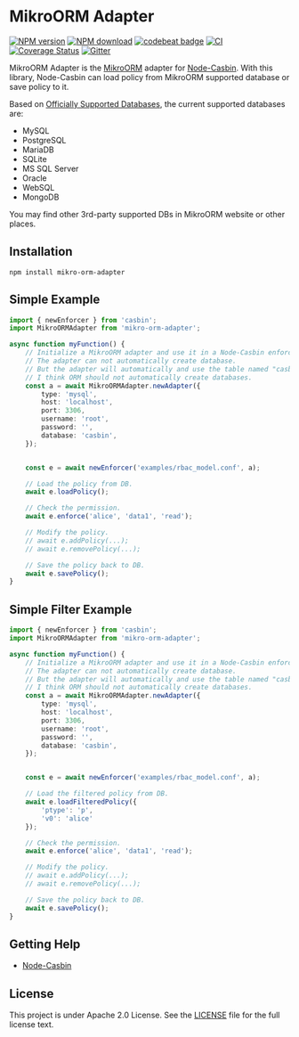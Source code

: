 MikroORM Adapter
====
[![NPM version][npm-image]][npm-url]
[![NPM download][download-image]][download-url]
[![codebeat badge](https://codebeat.co/badges/7b938f17-ac89-4ee9-b3cc-787b5e94720d)](https://codebeat.co/projects/github-com-wujingquan-mikro-orm-adapter-master)
[![CI](https://github.com/wujingquan/mikro-orm-adapter/actions/workflows/ci.yml/badge.svg)](https://github.com/wujingquan/mikro-orm-adapter/actions/workflows/ci.yml)
[![Coverage Status](https://coveralls.io/repos/github/wujingquan/mikro-orm-adapter/badge.svg?branch=master)](https://coveralls.io/github/wujingquan/mikro-orm-adapter?branch=master)
[![Gitter](https://badges.gitter.im/Join%20Chat.svg)](https://gitter.im/casbin/lobby)

[npm-image]: https://img.shields.io/npm/v/mikro-orm-adapter.svg?style=flat-square
[npm-url]: https://npmjs.org/package/mikro-orm-adapter
[download-image]: https://img.shields.io/npm/dm/mikro-orm-adapter.svg?style=flat-square
[download-url]: https://npmjs.org/package/mikro-orm-adapter

MikroORM Adapter is the [MikroORM](https://github.com/mikro-orm/mikro-orm) adapter for [Node-Casbin](https://github.com/casbin/node-casbin). With this library, Node-Casbin can load policy from MikroORM supported database or save policy to it.

Based on [Officially Supported Databases](https://mikro-orm.io/), the current supported databases are:

- MySQL
- PostgreSQL
- MariaDB
- SQLite
- MS SQL Server
- Oracle
- WebSQL
- MongoDB 


You may find other 3rd-party supported DBs in MikroORM website or other places.

## Installation

    npm install mikro-orm-adapter

## Simple Example

```typescript
import { newEnforcer } from 'casbin';
import MikroORMAdapter from 'mikro-orm-adapter';

async function myFunction() {
    // Initialize a MikroORM adapter and use it in a Node-Casbin enforcer:
    // The adapter can not automatically create database.
    // But the adapter will automatically and use the table named "casbin_rule".
    // I think ORM should not automatically create databases.  
    const a = await MikroORMAdapter.newAdapter({
        type: 'mysql',
        host: 'localhost',
        port: 3306,
        username: 'root',
        password: '',
        database: 'casbin',
    });


    const e = await newEnforcer('examples/rbac_model.conf', a);

    // Load the policy from DB.
    await e.loadPolicy();

    // Check the permission.
    await e.enforce('alice', 'data1', 'read');

    // Modify the policy.
    // await e.addPolicy(...);
    // await e.removePolicy(...);

    // Save the policy back to DB.
    await e.savePolicy();
}
```

## Simple Filter Example

```typescript
import { newEnforcer } from 'casbin';
import MikroORMAdapter from 'mikro-orm-adapter';

async function myFunction() {
    // Initialize a MikroORM adapter and use it in a Node-Casbin enforcer:
    // The adapter can not automatically create database.
    // But the adapter will automatically and use the table named "casbin_rule".
    // I think ORM should not automatically create databases.  
    const a = await MikroORMAdapter.newAdapter({
        type: 'mysql',
        host: 'localhost',
        port: 3306,
        username: 'root',
        password: '',
        database: 'casbin',
    });


    const e = await newEnforcer('examples/rbac_model.conf', a);

    // Load the filtered policy from DB.
    await e.loadFilteredPolicy({
        'ptype': 'p',
        'v0': 'alice'
    });

    // Check the permission.
    await e.enforce('alice', 'data1', 'read');

    // Modify the policy.
    // await e.addPolicy(...);
    // await e.removePolicy(...);

    // Save the policy back to DB.
    await e.savePolicy();
}
```
## Getting Help

- [Node-Casbin](https://github.com/casbin/node-casbin)

## License

This project is under Apache 2.0 License. See the [LICENSE](LICENSE) file for the full license text.
